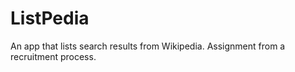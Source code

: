 # ListPedia
An app that lists search results from Wikipedia. Assignment from a recruitment process.
